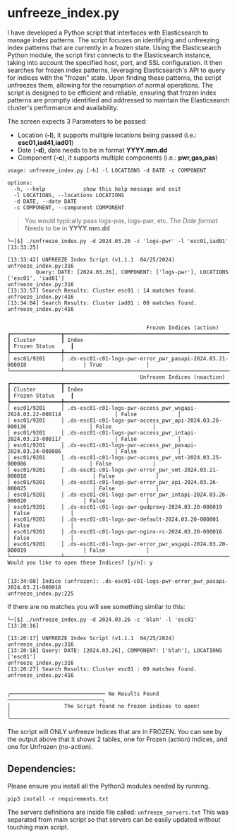 # unfreeze_index.py


I have developed a Python script that interfaces with Elasticsearch to manage index patterns. The script focuses on identifying and unfreezing index patterns that are currently in a frozen state. Using the Elasticsearch Python module, the script first connects to the Elasticsearch instance, taking into account the specified host, port, and SSL configuration. It then searches for frozen index patterns, leveraging Elasticsearch's API to query for indices with the "frozen" state. Upon finding these patterns, the script unfreezes them, allowing for the resumption of normal operations. The script is designed to be efficient and reliable, ensuring that frozen index patterns are promptly identified and addressed to maintain the Elasticsearch cluster's performance and availability.

The screen expects 3 Parameters to be passed:
 - Location (**-l**), it supports multiple locations being passed (i.e.: **esc01,iad41,iad01**)
 - Date (**-d**), date needs to be in format **YYYY.mm.dd**
 - Component (**-c**), it supports multiple components (i.e.: **pwr,gas,pas**)

```commandline
usage: unfreeze_index.py [-h] -l LOCATIONS -d DATE -c COMPONENT

options:
  -h, --help            show this help message and exit
  -l LOCATIONS, --locations LOCATIONS
  -d DATE, --date DATE
  -c COMPONENT, --component COMPONENT
  ```
 >You would typically pass logs-pas, logs-pwr, etc.
 >The _*Date format*_ Needs to be in **YYYY.mm.dd**
 
 
  ```commandline 
└─[$] ./unfreeze_index.py -d 2024.03.26 -c 'logs-pwr' -l 'esc01,iad01'                                                                                [13:33:25]

[13:33:42] UNFREEZE Index Script (v1.1.1  04/25/2024)                                                                                       unfreeze_index.py:316
           Query: DATE: [2024.03.26], COMPONENT: ['logs-pwr'], LOCATIONS ['esc01', 'iad01']                                                 unfreeze_index.py:316
[13:33:57] Search Results: Cluster esc01 : 14 matches found.                                                                                unfreeze_index.py:416
[13:34:04] Search Results: Cluster iad01 : 00 matches found.                                                                                unfreeze_index.py:416


                                              Frozen Indices (action)                                              
┏━━━━━━━━━━━━━━━━┳━━━━━━━━━━━━━━━━━━━━━━━━━━━━━━━━━━━━━━━━━━━━━━━━━━━━━━━━━━━━━━━━━━━━━━━━━━━━┳━━━━━━━━━━━━━━━━━━━┓
┃ Cluster        ┃ Index                                                                      ┃ Frozen Status     ┃
┡━━━━━━━━━━━━━━━━╇━━━━━━━━━━━━━━━━━━━━━━━━━━━━━━━━━━━━━━━━━━━━━━━━━━━━━━━━━━━━━━━━━━━━━━━━━━━━╇━━━━━━━━━━━━━━━━━━━┩
│ esc01/9201     │ .ds-esc01-c01-logs-pwr-error_pwr_pasapi-2024.03.21-000018                  │ True              │
└────────────────┴────────────────────────────────────────────────────────────────────────────┴───────────────────┘
                                            Unfrozen Indices (noaction)                                            
┏━━━━━━━━━━━━━━━━┳━━━━━━━━━━━━━━━━━━━━━━━━━━━━━━━━━━━━━━━━━━━━━━━━━━━━━━━━━━━━━━━━━━━━━━━━━━━━┳━━━━━━━━━━━━━━━━━━━┓
┃ Cluster        ┃ Index                                                                      ┃ Frozen Status     ┃
┡━━━━━━━━━━━━━━━━╇━━━━━━━━━━━━━━━━━━━━━━━━━━━━━━━━━━━━━━━━━━━━━━━━━━━━━━━━━━━━━━━━━━━━━━━━━━━━╇━━━━━━━━━━━━━━━━━━━┩
│ esc01/9201     │ .ds-esc01-c01-logs-pwr-access_pwr_wsgapi-2024.03.22-000114                 │ False             │
│ esc01/9201     │ .ds-esc01-c01-logs-pwr-access_pwr_api-2024.03.26-000136                    │ False             │
│ esc01/9201     │ .ds-esc01-c01-logs-pwr-access_pwr_intapi-2024.03.23-000117                 │ False             │
│ esc01/9201     │ .ds-esc01-c01-logs-pwr-access_pwr_pasapi-2024.03.24-000086                 │ False             │
│ esc01/9201     │ .ds-esc01-c01-logs-pwr-access_pwr_vmt-2024.03.25-000086                    │ False             │
│ esc01/9201     │ .ds-esc01-c01-logs-pwr-error_pwr_vmt-2024.03.21-000018                     │ False             │
│ esc01/9201     │ .ds-esc01-c01-logs-pwr-error_pwr_api-2024.03.26-000025                     │ False             │
│ esc01/9201     │ .ds-esc01-c01-logs-pwr-error_pwr_intapi-2024.03.26-000020                  │ False             │
│ esc01/9201     │ .ds-esc01-c01-logs-pwr-gudproxy-2024.03.20-000019                          │ False             │
│ esc01/9201     │ .ds-esc01-c01-logs-pwr-default-2024.03.20-000001                           │ False             │
│ esc01/9201     │ .ds-esc01-c01-logs-pwr-nginx-rc-2024.03.20-000016                          │ False             │
│ esc01/9201     │ .ds-esc01-c01-logs-pwr-error_pwr_wsgapi-2024.03.20-000019                  │ False             │
└────────────────┴────────────────────────────────────────────────────────────────────────────┴───────────────────┘
Would you like to open these Indices? [y/n]: y


[13:34:08] Indice (unfrozen): .ds-esc01-c01-logs-pwr-error_pwr_pasapi-2024.03.21-000018                                                     unfreeze_index.py:225
```

If there are no matches you will see something similar to this:
```commandline
└─[$] ./unfreeze_index.py -d 2024.03.26 -c 'blah' -l 'esc01'                                                                                          [13:20:16]

[13:20:17] UNFREEZE Index Script (v1.1.1  04/25/2024)                                                                                       unfreeze_index.py:316
[13:20:18] Query: DATE: [2024.03.26], COMPONENT: ['blah'], LOCATIONS ['esc01']                                                              unfreeze_index.py:316
[13:20:27] Search Results: Cluster esc01 : 00 matches found.                                                                                        unfreeze_index.py:416


╭────────────────────────────── No Results Found ──────────────────────────────╮
│                 The Script found no frozen indices to open!                  │
╰──────────────────────────────────────────────────────────────────────────────╯

```

The script will ONLY unfreeze Indices that are in FROZEN. You can see by the output above that it shows 2 tables, one for Frozen (action) indices, and one for Unfrozen (no-action).

## Dependencies:
Please ensure you install all the Python3 modules needed by running.
```
pip3 install -r requirements.txt
```

The  servers definitions are inside file called: `unfreeze_servers.txt`
This was separated from main script so that servers can be easily updated without touching main script.
